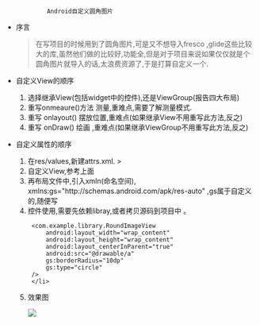                 Android自定义圆角图片
  * 序言
     >在写项目的时候用到了圆角图片,可是又不想导入fresco ,glide这些比较大的库,虽然他们做的比较好,功能全,但是对于项目来说如果仅仅就是个圆角图片就导入的话,太浪费资源了,于是打算自定义一个.
     
  * 自定义View的顺序
    <ol>
      <li> 选择继承View(包括widget中的控件),还是ViewGroup(报告四大布局)</li>
      <li> 重写onmeaure()方法 测量,重难点,需要了解测量模式.</li>
      <li> 重写 onlayout() 摆放位置,重难点(如果继承View不用重写此方法,反之)</li>
      <li> 重写 onDraw() 绘画 ,重难点(如果继承ViewGroup不用重写此方法,反之)
    </ol>

 * 自定义属性的顺序
   <ol>
   <li> 在res/values,新建attrs.xml.
    >       <?xml version="1.0" encoding="utf-8"?>
    		<resources>
    		<!--弧度的大小-->
    		<attr name="borderRadius" format="dimension"/>
    		<!--圆形图片和带有圆角的图片-->
    		<attr name="type" format="reference">
    		<enum name="circle" value="0"/>
    		<enum name="round" value="1"/>
    		</attr>
    		<declare-styleable name="roundImageViewAttrs">
    		<!--直接引用上面的-->
    		<attr name="borderRadius"/>
    		<attr name="type"/>
    		</declare-styleable>
    		</resources>
    </li>

     <li>自定义View,参考上面 </li>
	 <li>再布局文件中,引入xmln(命名空间), xmlns:gs="http://schemas.android.com/apk/res-auto" ,gs属于自定义的,随便写 </li>
	 <li>控件使用,需要先依赖libray,或者拷贝源码到项目中 。  

        <com.example.library.RoundImageView
	        android:layout_width="wrap_content"
	        android:layout_height="wrap_content"
	        android:layout_centerInParent="true"
	        android:src="@drawable/a"
	        gs:borderRadius="10dp"
	        gs:type="circle"
        />
		</li>


 
  * 效果图
    
	![](http://i.imgur.com/et1ab56.png)

   

